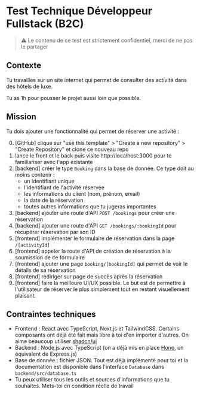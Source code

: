 # Test Technique Développeur Fullstack (B2C)

> ⚠️ Le contenu de ce test est strictement confidentiel, merci de ne pas le partager

## Contexte

Tu travailles sur un site internet qui permet de consulter des activité dans des hôtels de luxe.

Tu as 1h pour pousser le projet aussi loin que possible.

## Mission

Tu dois ajouter une fonctionnalité qui permet de réserver une activité :

0. [GitHub] clique sur "use this template" > "Create a new repository" > "Create Repository" et clone ce nouveau repo
1. lance le front et le back puis visite http://localhost:3000 pour te familiariser avec l'app existante
2. [backend] créer le type `Booking` dans la base de donnée. Ce type doit au moins contenir :
   - un identifiant unique
   - l'identifiant de l'activité réservée
   - les informations du client (nom, prénom, email)
   - la date de la réservation
   - toutes autres informations que tu jugeras importantes
3. [backend] ajouter une route d'API `POST /bookings` pour créer une réservation
4. [backend] ajouter une route d'API `GET /bookings/:bookingId` pour récupérer réservation par son ID
5. [frontend] implémenter le formulaire de réservation dans la page `/[activityId]`
6. [frontend] appeler la route d'API de création de réservation à la soumission de ce formulaire
7. [frontend] ajouter une page `booking/[bookingId]` qui permet de voir le détails de sa réservation
8. [frontend] rediriger sur page de succès après la réservation
9. [frontend] faire la meilleure UI/UX possible. Le but est de permettre à l'utilisateur de réserver le plus simplement tout en restant visuellement plaisant.

## Contraintes techniques

- Frontend : React avec TypeScript, Next.js et TailwindCSS. Certains composants ont déjà été fait mais libre à
  toi d'en importer d'autres. On aime beaucoup utiliser [shadcn/ui](https://ui.shadcn.com/)
- Backend : Node.js avec TypeScript (on a déjà mis en place [Hono](https://hono.dev), un équivalent de Express.js)
- Base de donnée : fichier JSON. Tout est déjà implémenté pour toi et la documentation est disponible dans l'interface `Database` dans `backend/src/database.ts`
- Tu peux utiliser tous les outils et sources d'informations que tu souhaites. Mets-toi en condition réelle de travail
